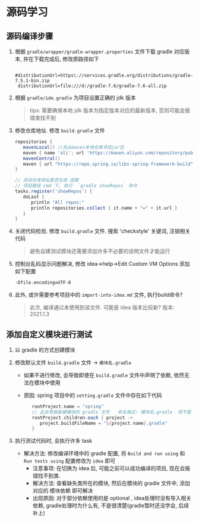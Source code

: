 # 源码学习

## 源码编译步骤

1. 根据 `gradle/wrapper/gradle-wrapper.properties` 文件下载 gradle 对应版本, 并在下载完成后, 修改原路径如下

   ```properties
    #distributionUrl=https\://services.gradle.org/distributions/gradle-7.5.1-bin.zip
    distributionUrl=file:///d:/gradle-7.6/gradle-7.6-all.zip
    ```

2. 根据 `gradle/ide.gradle` 为项目设置正确的 jdk 版本
   > tips: 需要确保本地 jdk 版本为指定版本对应的最新版本, 否则可能会报错类找不到
3. 修改仓库地址. 修改 `build.gradle` 文件

   ```gradle
   repositories {
      mavenLocal() //先从maven本地仓库寻找jar包
      maven { name 'ali'; url 'https://maven.aliyun.com/repository/public/'} //阿里镜像仓库
      mavenCentral()
      maven { url "https://repo.spring.io/libs-spring-framework-build" }
   }

   // 测试仓库地址是否生效 函数 
   // 项目路径 cmd 下, 执行  `gradle showRepos` 命令
   tasks.register('showRepos') {
      doLast {
         println "All repos:"
         println repositories.collect { it.name + "=" + it.url }
      }
   }

   ```

4. 关闭代码检验. 修改 `build.gradle` 文件. 搜索 'checkstyle' 关键词, 注销相关代码
   > 避免自建测试模块还需要添加许多不必要的说明文件才能运行

5. 控制台乱码显示问题解决, 修改 idea->help->Edit Custom VM Options 添加如下配置

   ```txt
   -Dfile.encoding=UTF-8
   ```

6. 此外, 或许需要参考项目中的 `import-into-idea.md` 文件, 执行build命令?
   > 此次, 编译通过未使用到该文件. 可能是 idea 版本比较新? 版本: 2021.1.3

## 添加自定义模块进行测试

1. 以 gradle 的方式创建模块
2. 修改默认文件 `build.gradle` 文件 -> `模块名.gradle`
   * 如果不进行修改, 会导致即使在 `build.gradle` 文件中声明了依赖, 依然无法在模块中使用
   * 原因: spring 项目中的 `setting.gradle` 文件中存在如下代码

      ```gradle
         rootProject.name = "spring"
         // 此处导致新建模块的 gradle 文件   命名格式: 模块名.gradle  而不是 默认的 build.gradle
         rootProject.children.each { project ->
            project.buildFileName = "${project.name}.gradle"
         }
      ```

3. 执行测试代码时, 会执行许多 task
   * 解决方法: 修改编译环境中的 gradle 配置, 将 `Build and run using` 和 `Run tests using` 配置修改为  `idea` 即可
      * 注意事项: 在切换为 idea 后, 可能之前可以成功编译的项目, 现在会报错找不到类.
      * 解决方法: 查看缺失类所在的模块, 然后在模块的 gradle 文件中, 添加对应的 模块依赖 即可解决
      * 出现原因: 对于部分依赖使用的是 optional , idea处理时没有导入相关依赖, gradle处理时为什么有, 不是很清楚(gradle暂时还没学会, 后续补上)
